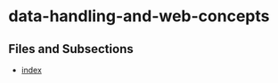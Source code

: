 # data-handling-and-web-concepts

## Files and Subsections

- [index](./data-handling-and-web-concepts\index.md)
